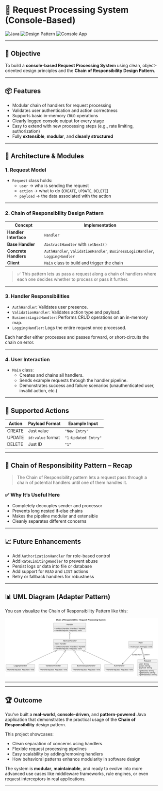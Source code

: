 # 🧾 Request Processing System (Console-Based)

![Java](https://img.shields.io/badge/Language-Java-orange)
![Design Pattern](https://img.shields.io/badge/Pattern-Chain%20of%20Responsibility-blue)
![Console App](https://img.shields.io/badge/Type-ConsoleApp-green)

---

## 🎯 Objective

To build a **console-based Request Processing System** using clean, object-oriented design principles and the **Chain of Responsibility Design Pattern**.

---

## 📦 Features

- Modular chain of handlers for request processing
- Validates user authentication and action correctness
- Supports basic in-memory `CRUD` operations
- Clearly logged console output for every stage
- Easy to extend with new processing steps (e.g., rate limiting, authorization)
- Fully **extensible**, **modular**, and **cleanly structured**

---

## 🧠 Architecture & Modules

### 1. Request Model

- `Request` class holds:
    - `user` → who is sending the request
    - `action` → what to do (`CREATE`, `UPDATE`, `DELETE`)
    - `payload` → the data associated with the action

---

### 2. Chain of Responsibility Design Pattern

| Concept             | Implementation                        |
|---------------------|----------------------------------------|
| **Handler Interface** | `Handler`                             |
| **Base Handler**    | `AbstractHandler` with `setNext()`     |
| **Concrete Handlers** | `AuthHandler`, `ValidationHandler`, `BusinessLogicHandler`, `LoggingHandler` |
| **Client**          | `Main` class to build and trigger the chain |

> ✅ This pattern lets us pass a request along a chain of handlers where each one decides whether to process or pass it further.

---

### 3. Handler Responsibilities

- `AuthHandler`: Validates user presence.
- `ValidationHandler`: Validates action type and payload.
- `BusinessLogicHandler`: Performs CRUD operations on an in-memory map.
- `LoggingHandler`: Logs the entire request once processed.

Each handler either processes and passes forward, or short-circuits the chain on error.

---

### 4. User Interaction

- `Main` class:
    - Creates and chains all handlers.
    - Sends example requests through the handler pipeline.
    - Demonstrates success and failure scenarios (unauthenticated user, invalid action, etc.)

---

## 🔁 Supported Actions

| Action  | Payload Format       | Example Input             |
|---------|----------------------|---------------------------|
| CREATE  | Just value            | `"New Entry"`             |
| UPDATE  | `id:value` format     | `"1:Updated Entry"`       |
| DELETE  | Just ID               | `"1"`                     |

---

## 🏁 Chain of Responsibility Pattern – Recap

> The Chain of Responsibility pattern lets a request pass through a chain of potential handlers until one of them handles it.

### ✅ Why It’s Useful Here

- Completely decouples sender and processor
- Prevents long nested if-else chains
- Makes the pipeline modular and extensible
- Cleanly separates different concerns

---

## 📈 Future Enhancements

- Add `AuthorizationHandler` for role-based control
- Add `RateLimitingHandler` to prevent abuse
- Persist logs or data into file or database
- Add support for `READ` and `LIST` actions
- Retry or fallback handlers for robustness

---

## 📊 UML Diagram (Adapter Pattern)

You can visualize the Chain of Responsibility Pattern like this:

![CoR UML](assets/CoR-pattern-uml.png)

---

---

## 🏆 Outcome

You’ve built a **real-world**, **console-driven**, and **pattern-powered** Java application that demonstrates the practical usage of the **Chain of Responsibility** design pattern.

This project showcases:
- Clean separation of concerns using handlers
- Flexible request processing pipelines
- Easy scalability by adding/removing handlers
- How behavioral patterns enhance modularity in software design

The system is **modular**, **maintainable**, and ready to evolve into more advanced use cases like middleware frameworks, rule engines, or even request interceptors in real applications.

---
